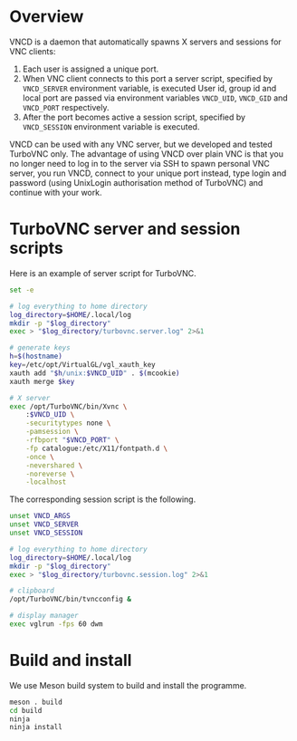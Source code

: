 # Overview

VNCD is a daemon that automatically spawns X servers and sessions for VNC
clients:
1. Each user is assigned a unique port.
2. When VNC client connects to this port a server script, specified by
   `VNCD_SERVER` environment variable, is executed
   User id, group id and local port are passed via environment variables
   `VNCD_UID`, `VNCD_GID` and `VNCD_PORT` respectively.
3. After the port becomes active a session script, specified by
   `VNCD_SESSION` environment variable is executed.

VNCD can be used with any VNC server, but we developed and tested TurboVNC
only.  The advantage of using VNCD over plain VNC is that you no longer need to
log in to the server via SSH to spawn personal VNC server, you run VNCD,
connect to your unique port instead, type login and password (using UnixLogin
authorisation method of TurboVNC) and continue with your work.


# TurboVNC server and session scripts

Here is an example of server script for TurboVNC.

```bash
set -e

# log everything to home directory
log_directory=$HOME/.local/log
mkdir -p "$log_directory"
exec > "$log_directory/turbovnc.server.log" 2>&1

# generate keys
h=$(hostname)
key=/etc/opt/VirtualGL/vgl_xauth_key
xauth add "$h/unix:$VNCD_UID" . $(mcookie)
xauth merge $key

# X server
exec /opt/TurboVNC/bin/Xvnc \
	:$VNCD_UID \
	-securitytypes none \
	-pamsession \
	-rfbport "$VNCD_PORT" \
	-fp catalogue:/etc/X11/fontpath.d \
	-once \
	-nevershared \
	-noreverse \
	-localhost
```

The corresponding session script is the following.
```bash
unset VNCD_ARGS
unset VNCD_SERVER
unset VNCD_SESSION

# log everything to home directory
log_directory=$HOME/.local/log
mkdir -p "$log_directory"
exec > "$log_directory/turbovnc.session.log" 2>&1

# clipboard
/opt/TurboVNC/bin/tvncconfig &

# display manager
exec vglrun -fps 60 dwm
```

# Build and install

We use Meson build system to build and install the programme.
```bash
meson . build
cd build
ninja
ninja install
```
